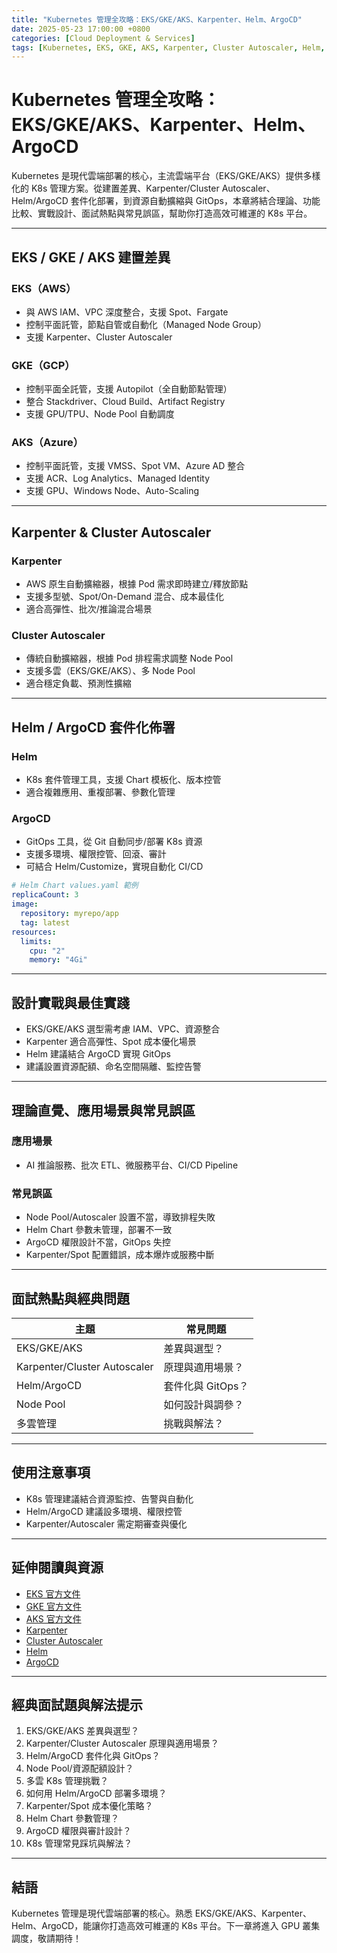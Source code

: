 ```yaml
---
title: "Kubernetes 管理全攻略：EKS/GKE/AKS、Karpenter、Helm、ArgoCD"
date: 2025-05-23 17:00:00 +0800
categories: [Cloud Deployment & Services]
tags: [Kubernetes, EKS, GKE, AKS, Karpenter, Cluster Autoscaler, Helm, ArgoCD, 管理, 套件化, 自動擴縮]
---
```


# Kubernetes 管理全攻略：EKS/GKE/AKS、Karpenter、Helm、ArgoCD

Kubernetes 是現代雲端部署的核心，主流雲端平台（EKS/GKE/AKS）提供多樣化的 K8s 管理方案。從建置差異、Karpenter/Cluster Autoscaler、Helm/ArgoCD 套件化部署，到資源自動擴縮與 GitOps，本章將結合理論、功能比較、實戰設計、面試熱點與常見誤區，幫助你打造高效可維運的 K8s 平台。

---

## EKS / GKE / AKS 建置差異

### EKS（AWS）

- 與 AWS IAM、VPC 深度整合，支援 Spot、Fargate
- 控制平面託管，節點自管或自動化（Managed Node Group）
- 支援 Karpenter、Cluster Autoscaler

### GKE（GCP）

- 控制平面全託管，支援 Autopilot（全自動節點管理）
- 整合 Stackdriver、Cloud Build、Artifact Registry
- 支援 GPU/TPU、Node Pool 自動調度

### AKS（Azure）

- 控制平面託管，支援 VMSS、Spot VM、Azure AD 整合
- 支援 ACR、Log Analytics、Managed Identity
- 支援 GPU、Windows Node、Auto-Scaling

---

## Karpenter & Cluster Autoscaler

### Karpenter

- AWS 原生自動擴縮器，根據 Pod 需求即時建立/釋放節點
- 支援多型號、Spot/On-Demand 混合、成本最佳化
- 適合高彈性、批次/推論混合場景

### Cluster Autoscaler

- 傳統自動擴縮器，根據 Pod 排程需求調整 Node Pool
- 支援多雲（EKS/GKE/AKS）、多 Node Pool
- 適合穩定負載、預測性擴縮

---

## Helm / ArgoCD 套件化佈署

### Helm

- K8s 套件管理工具，支援 Chart 模板化、版本控管
- 適合複雜應用、重複部署、參數化管理

### ArgoCD

- GitOps 工具，從 Git 自動同步/部署 K8s 資源
- 支援多環境、權限控管、回滾、審計
- 可結合 Helm/Customize，實現自動化 CI/CD

```yaml
# Helm Chart values.yaml 範例
replicaCount: 3
image:
  repository: myrepo/app
  tag: latest
resources:
  limits:
    cpu: "2"
    memory: "4Gi"
```

---

## 設計實戰與最佳實踐

- EKS/GKE/AKS 選型需考慮 IAM、VPC、資源整合
- Karpenter 適合高彈性、Spot 成本優化場景
- Helm 建議結合 ArgoCD 實現 GitOps
- 建議設置資源配額、命名空間隔離、監控告警

---

## 理論直覺、應用場景與常見誤區

### 應用場景

- AI 推論服務、批次 ETL、微服務平台、CI/CD Pipeline

### 常見誤區

- Node Pool/Autoscaler 設置不當，導致排程失敗
- Helm Chart 參數未管理，部署不一致
- ArgoCD 權限設計不當，GitOps 失控
- Karpenter/Spot 配置錯誤，成本爆炸或服務中斷

---

## 面試熱點與經典問題

| 主題                         | 常見問題          |
| ---------------------------- | ----------------- |
| EKS/GKE/AKS                  | 差異與選型？      |
| Karpenter/Cluster Autoscaler | 原理與適用場景？  |
| Helm/ArgoCD                  | 套件化與 GitOps？ |
| Node Pool                    | 如何設計與調參？  |
| 多雲管理                     | 挑戰與解法？      |

---

## 使用注意事項

* K8s 管理建議結合資源監控、告警與自動化
* Helm/ArgoCD 建議設多環境、權限控管
* Karpenter/Autoscaler 需定期審查與優化

---

## 延伸閱讀與資源

* [EKS 官方文件](https://docs.aws.amazon.com/eks/latest/userguide/what-is-eks.html)
* [GKE 官方文件](https://cloud.google.com/kubernetes-engine/docs)
* [AKS 官方文件](https://learn.microsoft.com/en-us/azure/aks/)
* [Karpenter](https://karpenter.sh/docs/)
* [Cluster Autoscaler](https://github.com/kubernetes/autoscaler/tree/master/cluster-autoscaler)
* [Helm](https://helm.sh/docs/)
* [ArgoCD](https://argo-cd.readthedocs.io/en/stable/)

---

## 經典面試題與解法提示

1. EKS/GKE/AKS 差異與選型？
2. Karpenter/Cluster Autoscaler 原理與適用場景？
3. Helm/ArgoCD 套件化與 GitOps？
4. Node Pool/資源配額設計？
5. 多雲 K8s 管理挑戰？
6. 如何用 Helm/ArgoCD 部署多環境？
7. Karpenter/Spot 成本優化策略？
8. Helm Chart 參數管理？
9. ArgoCD 權限與審計設計？
10. K8s 管理常見踩坑與解法？

---

## 結語

Kubernetes 管理是現代雲端部署的核心。熟悉 EKS/GKE/AKS、Karpenter、Helm、ArgoCD，能讓你打造高效可維運的 K8s 平台。下一章將進入 GPU 叢集調度，敬請期待！
